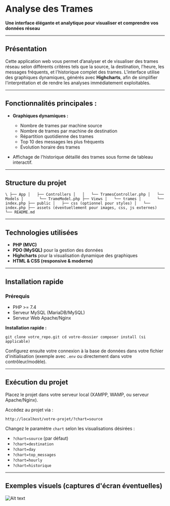 
# Analyse des Trames

**Une interface élégante et analytique pour visualiser et comprendre vos données réseau**

----------

## Présentation

Cette application web vous permet d’analyser et de visualiser des trames réseau selon différents critères tels que la source, la destination, l'heure, les messages fréquents, et l'historique complet des trames. L’interface utilise des graphiques dynamiques, générés avec **Highcharts**, afin de simplifier l'interprétation et de rendre les analyses immédiatement exploitables.

----------

## Fonctionnalités principales :

-   **Graphiques dynamiques :**
    
    -   Nombre de trames par machine source
    -   Nombre de trames par machine de destination
    -   Répartition quotidienne des trames
    -   Top 10 des messages les plus fréquents
    -   Évolution horaire des trames
-   Affichage de l'historique détaillé des trames sous forme de tableau interactif.
    

----------

## Structure du projet

`\
├── App
│   ├── Controllers
│   │   └── TramesController.php
│   └── Models
│       └── TrameModel.php
├── Views
│   └── trames
│       └── index.php
├── public │   ├── css (optionnel pour styles)
│   └── index.php
├── assets (éventuellement pour images, css, js externes)
└── README.md`

----------

## Technologies utilisées

-   **PHP (MVC)**
-   **PDO (MySQL)** pour la gestion des données
-   **Highcharts** pour la visualisation dynamique des graphiques
-   **HTML & CSS (responsive & moderne)**

----------

## Installation rapide

### Prérequis

-   PHP >= 7.4
-   Serveur MySQL (MariaDB/MySQL)
-   Serveur Web Apache/Nginx

**Installation rapide :**

`git clone votre_repo.git cd votre-dossier
composer install (si applicable)` 

Configurez ensuite votre connexion à la base de données dans votre fichier d'initialisation (exemple avec `.env` ou directement dans votre contrôleur/modèle).

----------

## Exécution du projet

Placez le projet dans votre serveur local (XAMPP, WAMP, ou serveur Apache/Nginx).

Accédez au projet via :

`http://localhost/votre-projet/?chart=source` 

Changez le paramètre `chart` selon les visualisations désirées :

-   `?chart=source` (par défaut)
-   `?chart=destination`
-   `?chart=day`
-   `?chart=top_messages`
-   `?chart=hourly`
-   `?chart=historique`

----------

## Exemples visuels (captures d'écran éventuelles)

![Alt text](https://i.imgur.com/iAl3153.png)

